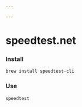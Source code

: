```yaml
---

---
```


# speedtest.net

### Install
```shell
brew install speedtest-cli
```

### Use
```shell
speedtest
```